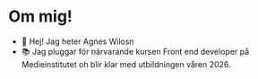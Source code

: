 # Om mig!
- 👋 Hej! Jag heter Agnes Wilosn 
- 📚 Jag pluggar för närvarande kursen Front end developer på Medieinstitutet oh blir klar med utbildningen våren 2026.

<!---
AgnesWilson/AgnesWilson is a ✨ special ✨ repository because its `README.md` (this file) appears on your GitHub profile.
You can click the Preview link to take a look at your changes.
--->
